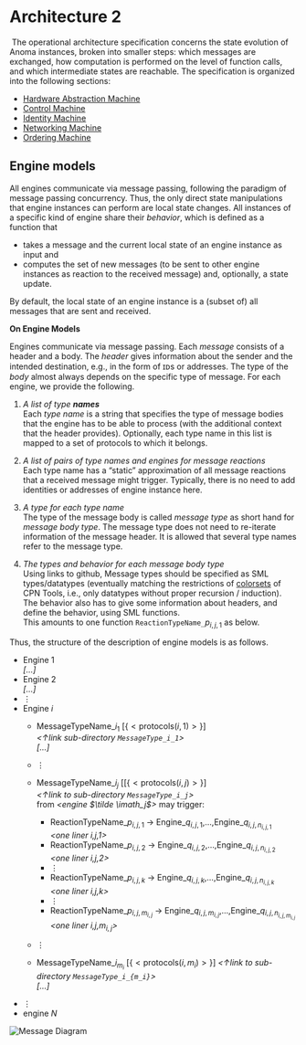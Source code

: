 # Architecture 2
​
The operational architecture specification concerns the state evolution of Anoma instances, broken into smaller steps: which messages are exchanged, how computation is performed on the level of function calls, and which intermediate states are reachable.
The specification is organized into the following sections:

- [Hardware Abstraction Machine](./architecture-2/hardware-abstraction.md)
- [Control Machine](./architecture-2/control.md)
- [Identity Machine](./architecture-2/identity.md)
- [Networking Machine](./architecture-2/networking.md)
- [Ordering Machine](./architecture-2/ordering-v1.md)

## Engine models

All engines communicate via message passing, following the paradigm of message passing concurrency. 
Thus,
the only direct state manipulations that engine instances can perform are local state changes. <!--
(In a sense, there is no such thing as **the** _global state_ of a chain, 
but only local views). -->
All instances of a specific kind of engine share their _behavior_,
which is defined as a function that
- takes a message and the current local state of an engine instance as input
  and
- computes the set of new messages (to be sent to other engine instances as reaction to the received message)
  and, optionally, a state update.

By default, the local state of an engine instance is a (subset of) all messages that are sent and received.

**On Engine Models**

Engines communicate via message passing.
Each _message_ consists of a header and a body.
The _header_ gives information about the sender and the intended destination,
e.g., in the form of ɪᴅs or addresses.
The type of the _body_ almost always depends on the specific type of message.
For each engine,
we provide the following.

1. _A list of type **names**_  
   Each _type name_ is a string that specifies
   the type of message bodies that the engine has to be able to process
   (with the additional context that the header provides). <!--
   Type names are also used for naming the places in the Petri net model.
   -->
   Optionally,
   each type name in this list is mapped to a set of protocols to which it belongs.
2. _A list of pairs of type names and engines for message reactions_  
   Each type name has a “static” approximation of all message reactions
   that a received message might trigger.
   Typically, there is no need to add identities or addresses of engine instance here.
3. _A type for each type name_  
   The type of the message body is called _message type_ as short hand for _message body type_.
   The message type does not need to re-iterate information of the message header.
   It is allowed that several type names refer to the message type.

4. _The types and behavior for each message body type_  
   Using links to github,
   Message types should be specified as SML types/datatypes
   (eventually matching the restrictions of
   [colorsets](https://cpntools.org/2018/01/12/color-sets/)
   of CPN Tools,
   i.e., only datatypes without proper recursion / induction).
   The behavior also has to give some information about headers,
   and define the behavior,
   using SML functions.  
   This amounts to one function `ReactionTypeName_`$p_{i,j,1}$ as below.

   <!--
   If possible,
   we describe the behavior in terms of messages previously received.
   This could be achieved by sending auxiliary messages to “self” (bypassing the network),
   effectively calling “self” with a new message.

   The behavior should be specified as
   [SML functions](https://cpntools.org/2018/01/09/functions-declarations-and-control-structures/)
   for [code segments](https://cpntools.org/2018/01/09/code-segments/)
   combined with [guards](https://cpntools.org/2018/01/09/guards/) that state pre-conditions
   in the sense of [Hoare triples](https://en.wikipedia.org/wiki/Hoare_logic#Hoare_triple),
   in particular to allow for several instances of the same engine.
   -->

Thus, the structure of the description of engine models is as follows.

- Engine 1  
  _\[…\]_
- Engine 2  
  _\[…\]_
- ⋮
- Engine $i$
  - MessageTypeName_$i_1$ \[$\scriptscriptstyle\{<\mathrm{protocols}(i,1)>\}$\]  
    _<↑link sub-directory `MessageType_i_1`>_  
    _\[…\]_
  - ⋮
  - MessageTypeName_$i_j$ \[$\scriptscriptstyle[\{<\mathrm{protocols}(i,j)>\}$\]  
    _<↑link to sub-directory `MessageType_i_j`>_  
    from _<engine $\tilde \imath_j$>_ may trigger:
    
    - ReactionTypeName_$p_{i,j,1}$ → Engine_$q_{i,j,1}$,…,Engine_$q_{i,j,n_{i,j,1}}$  
      _<one liner i,j,1>_
    - ReactionTypeName_$p_{i,j,2}$ → Engine_$q_{i,j,2}$,…,Engine_$q_{i,j,n_{i,j,2}}$  
      _<one liner i,j,2>_
    - ⋮
    - ReactionTypeName_$p_{i,j,k}$ → Engine_$q_{i,j,k}$,…,Engine_$q_{i,j,n_{i,j,k}}$  
      _<one liner i,j,k>_
    - ⋮   
    - ReactionTypeName_$p_{i,j,m_{i,j}}$ → Engine_$q_{i,j,m_{i,j}}$,…,Engine_$q_{i,j,n_{i,j,m_{i,j}}}$  
      _<one liner i,j,$m_{i,j}$>_
  - ⋮
  - MessageTypeName_$i_{m_i}$ \[$\scriptscriptstyle\{<\mathrm{protocols}(i,m_i)>\}$\]
    _<↑link to sub-directory `MessageType_i_{m_i}`>_  
    _\[…\]_
- ⋮
- engine $N$

![Message Diagram](/nspec/images/rought_execution_engine_message_passing.svg)
